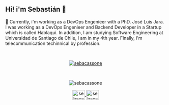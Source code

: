 ## Hi! i'm Sebastián 👋
🔭 Currently, i'm working as a DevOps Engenieer with a PhD. José Luis Jara. I was working as a DevOps Engenieer and Backend Developer in a Startup which is called Hablaquí.
In addition, I am studying Software Engineering at Universidad de Santiago de Chile, I am in my 4th year. Finally, i'm telecommunication techinnical by profession.

<br>
<p align="center">
  <a href="https://github.com/ryo-ma/github-profile-trophy">
    <img src="https://github-profile-trophy.vercel.app/?username=sebacassone&theme=monokai&rank=S,AAA,AA,A,B,C&column=4&margin-w=10&no-bg=true&no-frame=true" alt="sebacassone"/>
  </a>
</p>

<br>
<p align="center">
  <img src="https://github-readme-stats-eight-phi-42.vercel.app/api?username=sebacassone&show_icons=true&theme=monokai&locale=es&include_all_commits=true" alt="sebacassone" />
</p>
  
<p align="center">
  <a href="https://linkedin.com/in/sebacassone" target="blank">
    <img align="center" src="https://raw.githubusercontent.com/rahuldkjain/github-profile-readme-generator/master/src/images/icons/Social/linked-in-alt.svg" alt="sebacassone" height="30" width="40" />
  </a>
  <a href="https://github.com/sebacassone" target="blank">
    <img align="center" src="https://raw.githubusercontent.com/rahuldkjain/github-profile-readme-generator/master/src/images/icons/Social/github.svg" alt="sebacassone" height="30" width="40" />
  </a>
</p>
